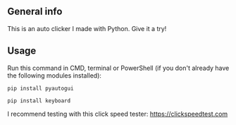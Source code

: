 ## General info
This is an auto clicker I made with Python. Give it a try!
## Usage
Run this command in CMD, terminal or PowerShell (if you don't already have the following modules installed):
```
pip install pyautogui

pip install keyboard
```
I recommend testing with this click speed tester: https://clickspeedtest.com
